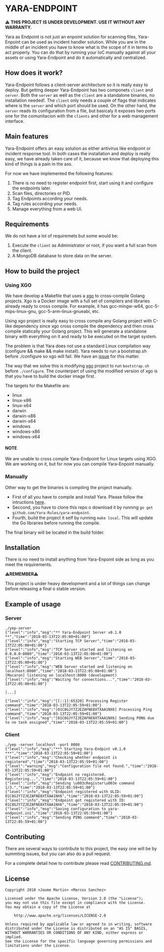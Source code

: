 YARA-ENDPOINT
=============

:warning: **THIS PROJECT IS UNDER DEVELOPMENT. USE IT WITHOUT ANY WARRANTY.**

Yara as Endpoint is not just an enpoint solution for scanning files, Yara-Enpoint can be used as incident handler solution. While you are in the middle of an incident you have to know what is the scope of it in terms to act properly. You can do that by running your IoC manually against all your assets or using Yara-Endpoint and do it automatically and centralized.

## How does it work?
Yara-Endpoint follows a client-server architecture so it is really easy to deploy. But getting deeper Yara-Endpoint has two componets `client` and `server`. Both the `server` as well as the `client` are a standalone binaries, no installation needed!. The `client` only needs a couple of flags that indicates where is the `server` and which port should be used. On the other hand, the `server` reads its configuration from a file, but basicaly it exposes two ports one for the comunitacion with the `clients` and other for a web management interface.

## Main features
Yara-Endpoint offers an easy solution as either antivirus like endpoint or incident response tool. In both cases the installation and deploy is really easy, we have already taken care of it, because we know that deploying this kind of things is a pain in the ass.

For now we have implemented the following features:
1. There is no need to register endpoint first, start using it and configure the endpoints later.
1. Scan files, directories or PID.
1. Tag Endpoints according your needs.
1. Tag rules according your needs.
1. Manage everything from a web UI.

## Requirements
We do not have a lot of requiremets but some would be:
1. Execute the `client` as Administrator or root, if you want a full scan from the client.
1. A MongoDB database to store data on the server.

## How to build the project
### Using XGO
We have develop a Makefile that uses a [xgo](https://github.com/karalabe/xgo) to cross-compile Golang projects. Xgo is a Docker image with a full set of compilers and libraries already ready to cross compile. For example, it has gcc-mingw-w64, gcc-5-mips-linux-gnu, gcc-5-arm-linux-gnueabi, etc.

Using xgo project is really easy to cross compile any Golang project with C-like dependency since xgo cross compile the dependency and then cross compile statically your Golang project. This will generate a standalone binary with everything on it and ready to be executed on the target system.

The problem is that Yara does not use a standard Linux compilation way (configure && make && make install). Yara needs to run a bootstrap.sh before ./configure so xgo will fail. We have an [issue](https://github.com/karalabe/xgo/issues/105) for this matter.

The way that we solve this is modifying [xgo](https://github.com/Xumeiquer/xgo) project to run `bootstrap.sh` before `./configure`. The counterpart of using the modified version of xgo is that you have to build the docker image first.

The targets for the Makefile are:
* linux
* linux-x86
* linux-x64
* darwin
* darwin-x86
* darwin-x64
* windows
* windows-x86
* windows-x64

#### NOTE
We are unable to cross compile Yara-Endpoint for Linux targets using XGO. We are working on it, but for now you can compile Yara-Enpoint manually.

### Manually
Other way to get the binaries is compiling the project manually.

* First of all you have to compile and install Yara. Please follow the intructions [here](https://github.com/VirusTotal/yara).
* Seccond, you have to clone this repo o download it by running `go get github.com/Yara-Rules/yara-endpoint`.
* Fourth, build the project it self by running `make local`. This will update the Go libraries before running the compile.

The final binary will be located in the build folder.

## Installation
There is no need to install anything from Yara-Enpoint side as long as you meet the requirements.

:warning:**REMEMBER**:warning:

This project is under heavy development and a lot of things can change before releasing a final o stable version.

## Example of usage
### Server
```
./yep-server
{"level":"info","msg":"** Yara-Endpoint Server v0.1.0 **","time":"2018-03-13T22:05:00+01:00"}
{"level":"info","msg":"Starting TCP Server","time":"2018-03-13T22:05:00+01:00"}
{"level":"info","msg":"TCP Server started and listening on 0.0.0.0:8080","time":"2018-03-13T22:05:00+01:00"}
{"level":"info","msg":"Starting WEB Server","time":"2018-03-13T22:05:00+01:00"}
{"level":"info","msg":"WEB Server started and listening on localhost:8000","time":"2018-03-13T22:05:00+01:00"}
[Macaron] listening on localhost:8000 (development)
{"level":"info","msg":"Waiting for connections...","time":"2018-03-13T22:05:00+01:00"}

[...]

{"level":"info","msg":"[[::1]:65320] Processing Register command","time":"2018-03-13T22:05:59+01:00"}
{"level":"info","msg":"[01C8GJY7ZJEZAFNE8XTXAA1NX6] Processing Ping command","time":"2018-03-13T22:05:59+01:00"}
{"level":"info","msg":"[01C8GJY7ZJEZAFNE8XTXAA1NX6] Sending PONG due to no task assigned","time":"2018-03-13T22:05:59+01:00"}
```

### Client
```
./yep -server localhost -port 8080
{"level":"info","msg":"*** Starting Yara-Endpint v0.1.0 ***","time":"2018-03-13T22:05:59+01:00"}
{"level":"info","msg":"Checking whether endpoint is registered","time":"2018-03-13T22:05:59+01:00"}
{"level":"warning","msg":"Configuration file not found.","time":"2018-03-13T22:05:59+01:00"}
{"level":"info","msg":"Endpoint no registered. Registering...","time":"2018-03-13T22:05:59+01:00"}
{"level":"info","msg":"Sending \u003cRegister\u003e command 1/3.","time":"2018-03-13T22:05:59+01:00"}
{"level":"info","msg":"Endpoint registered with ULID: 01C8GJY7ZJEZAFNE8XTXAA1NX6","time":"2018-03-13T22:05:59+01:00"}
{"level":"info","msg":"Endpoint got registered with ID: 01C8GJY7ZJEZAFNE8XTXAA1NX6","time":"2018-03-13T22:05:59+01:00"}
{"level":"info","msg":"Saving configuration to yara-endpoint.ini","time":"2018-03-13T22:05:59+01:00"}
{"level":"info","msg":"Sending PING command","time":"2018-03-13T22:05:59+01:00"}
```

## Contributing
There are several ways to contribute to this project, the easy one will be by summting issues, but you can also do a pull request.

For a complete detail how to contribute please read [CONTRIBUTING.md](CONTRIBUTING.md).

## License
```
Copyright 2018 <Jaume Martin> <Marcos Sanchez>

Licensed under the Apache License, Version 2.0 (the "License");
you may not use this file except in compliance with the License.
You may obtain a copy of the License at

    http://www.apache.org/licenses/LICENSE-2.0

Unless required by applicable law or agreed to in writing, software
distributed under the License is distributed on an "AS IS" BASIS,
WITHOUT WARRANTIES OR CONDITIONS OF ANY KIND, either express or implied.
See the License for the specific language governing permissions and
limitations under the License.
```
